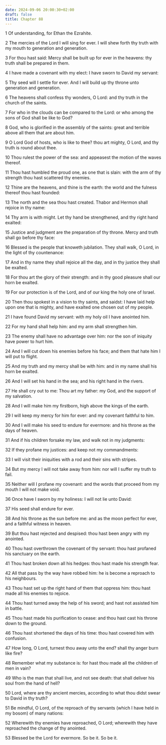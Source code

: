 ```yaml
---
date: 2024-09-06 20:00:30+02:00
draft: false
title: Chapter 88
---
```




1 Of understanding, for Ethan the Ezrahite.

2 The mercies of the Lord I will sing for ever. I will shew forth thy truth with my mouth to generation and generation.

3 For thou hast said: Mercy shall be built up for ever in the heavens: thy truth shall be prepared in them.

4 I have made a covenant with my elect: I have sworn to David my servant:

5 Thy seed will I settle for ever. And I will build up thy throne unto generation and generation.

6 The heavens shall confess thy wonders, O Lord: and thy truth in the church of the saints.

7 For who in the clouds can be compared to the Lord: or who among the sons of God shall be like to God?

8 God, who is glorified in the assembly of the saints: great and terrible above all them that are about him.

9 O Lord God of hosts, who is like to thee? thou art mighty, O Lord, and thy truth is round about thee.

10 Thou rulest the power of the sea: and appeasest the motion of the waves thereof.

11 Thou hast humbled the proud one, as one that is slain: with the arm of thy strength thou hast scattered thy enemies.

12 Thine are the heavens, and thine is the earth: the world and the fulness thereof thou hast founded:

13 The north and the sea thou hast created. Thabor and Hermon shall rejoice in thy name:

14 Thy arm is with might. Let thy hand be strengthened, and thy right hand exalted:

15 Justice and judgment are the preparation of thy throne. Mercy and truth shall go before thy face:

16 Blessed is the people that knoweth jubilation. They shall walk, O Lord, in the light of thy countenance:

17 And in thy name they shall rejoice all the day, and in thy justice they shall be exalted.

18 For thou art the glory of their strength: and in thy good pleasure shall our horn be exalted.

19 For our protection is of the Lord, and of our king the holy one of Israel.

20 Then thou spokest in a vision to thy saints, and saidst: I have laid help upon one that is mighty, and have exalted one chosen out of my people.

21 I have found David my servant: with my holy oil I have anointed him.

22 For my hand shall help him: and my arm shall strengthen him.

23 The enemy shall have no advantage over him: nor the son of iniquity have power to hurt him.

24 And I will cut down his enemies before his face; and them that hate him I will put to flight.

25 And my truth and my mercy shall be with him: and in my name shall his horn be exalted.

26 And I will set his hand in the sea; and his right hand in the rivers.

27 He shall cry out to me: Thou art my father: my God, and the support of my salvation.

28 And I will make him my firstborn, high above the kings of the earth.

29 I will keep my mercy for him for ever: and my covenant faithful to him.

30 And I will make his seed to endure for evermore: and his throne as the days of heaven.

31 And if his children forsake my law, and walk not in my judgments:

32 If they profane my justices: and keep not my commandments:

33 I will visit their iniquities with a rod and their sins with stripes.

34 But my mercy I will not take away from him: nor will I suffer my truth to fail.

35 Neither will I profane my covenant: and the words that proceed from my mouth I will not make void.

36 Once have I sworn by my holiness: I will not lie unto David:

37 His seed shall endure for ever.

38 And his throne as the sun before me: and as the moon perfect for ever, and a faithful witness in heaven.

39 But thou hast rejected and despised: thou hast been angry with my anointed.

40 Thou hast overthrown the covenant of thy servant: thou hast profaned his sanctuary on the earth.

41 Thou hast broken down all his hedges: thou hast made his strength fear.

42 All that pass by the way have robbed him: he is become a reproach to his neighbours.

43 Thou hast set up the right hand of them that oppress him: thou hast made all his enemies to rejoice.

44 Thou hast turned away the help of his sword; and hast not assisted him in battle.

45 Thou hast made his purification to cease: and thou hast cast his throne down to the ground.

46 Thou hast shortened the days of his time: thou hast covered him with confusion.

47 How long, O Lord, turnest thou away unto the end? shall thy anger burn like fire?

48 Remember what my substance is: for hast thou made all the children of men in vain?

49 Who is the man that shall live, and not see death: that shall deliver his soul from the hand of hell?

50 Lord, where are thy ancient mercies, according to what thou didst swear to David in thy truth?

51 Be mindful, O Lord, of the reproach of thy servants (which I have held in my bosom) of many nations:

52 Wherewith thy enemies have reproached, O Lord; wherewith they have reproached the change of thy anointed.

53 Blessed be the Lord for evermore. So be it. So be it.

